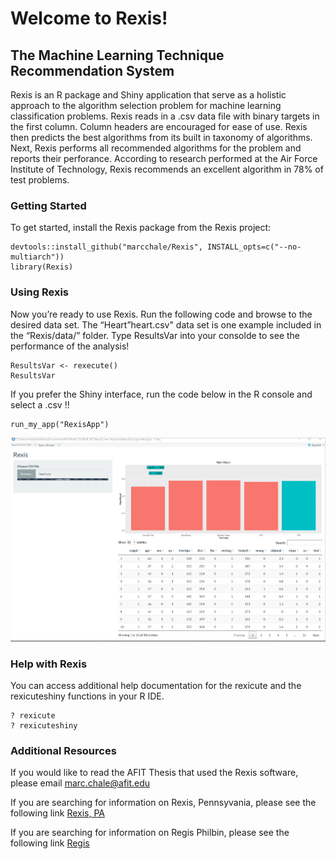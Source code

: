 Welcome to Rexis\!
================

## The Machine Learning Technique Recommendation System

Rexis is an R package and Shiny application that serve as a holistic
approach to the algorithm selection problem for machine learning
classification problems. Rexis reads in a .csv data file with binary
targets in the first column. Column headers are encouraged for ease of
use. Rexis then predicts the best algorithms from its built in taxonomy
of algorithms. Next, Rexis performs all recommended algorithms for the
problem and reports their perforance. According to research performed at
the Air Force Institute of Technology, Rexis recommends an excellent algorithm
in 78% of test problems.

### Getting Started

To get started, install the Rexis package from the Rexis
project:

``` install
devtools::install_github("marcchale/Rexis", INSTALL_opts=c("--no-multiarch"))
library(Rexis)
```

### Using Rexis

Now you’re ready to use Rexis. Run the following code and browse to the
desired data set. The “Heart”heart.csv" data set is one example included
in the “Rexis/data/” folder. Type ResultsVar into your consolde to see
the performance of the analysis\!

``` use
ResultsVar <- rexecute()
ResultsVar
```

If you prefer the Shiny interface, run the code below in the R console
and select a .csv \!\!

``` use
run_my_app("RexisApp")
```

<img src="inst/images/HeartScreenshot.PNG" alt="Screenshot Example">

### Help with Rexis

You can access additional help documentation for the rexicute and the
rexicuteshiny functions in your R IDE.

    ? rexicute
    ? rexicuteshiny

### Additional Resources

If you would like to read the AFIT Thesis that used the Rexis software,
please email <marc.chale@afit.edu>

If you are searching for information on Rexis, Pennsyvania, please see
the following link [Rexis,
PA](https://en.wikipedia.org/wiki/Rexis,_Pennsylvania)

If you are searching for information on Regis Philbin, please see the
following link [Regis](https://en.wikipedia.org/wiki/Regis_Philbin)

